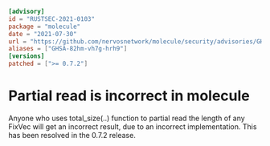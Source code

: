 ```toml
[advisory]
id = "RUSTSEC-2021-0103"
package = "molecule"
date = "2021-07-30"
url = "https://github.com/nervosnetwork/molecule/security/advisories/GHSA-82hm-vh7g-hrh9"
aliases = ["GHSA-82hm-vh7g-hrh9"]
[versions]
patched = [">= 0.7.2"]
```

#  Partial read is incorrect in molecule

Anyone who uses total_size(..) function to partial read the length of any FixVec will get an incorrect result, due to an incorrect implementation. This has been resolved in the 0.7.2 release.
